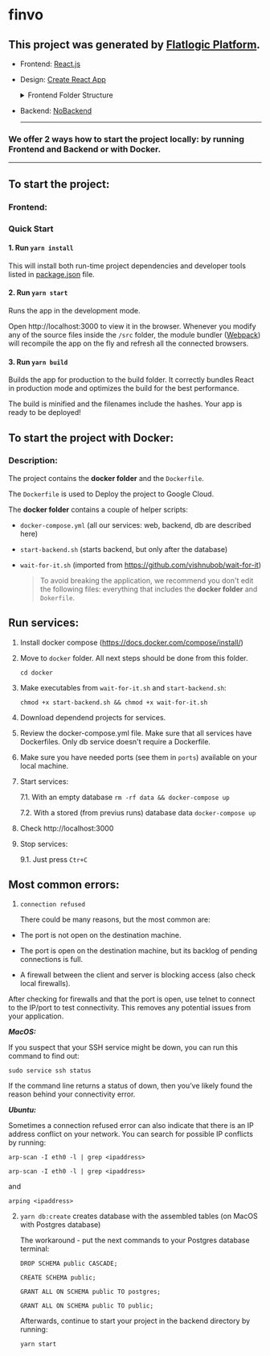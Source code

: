 

# finvo

## This project was generated by [Flatlogic Platform](https://flatlogic.com).

  - Frontend: [React.js](https://flatlogic.com/templates?framework%5B%5D=react&sort=default)

  - Design: [Create React App](https://reactjs.org/docs/create-a-new-react-app.html)

    <details><summary>Frontend Folder Structure</summary> 

    The generated application has the following frontend folder structure: 

    `src` folder which contains your working files that will be used later to create the build. the src folder contains folders as:

      - App.js;

      - App.css;

      - App.test.js;

      - Setup.test.js;

      - reportWebVitals.js;

      - index.js;

      - index.css;

      - logo.svg.

    `public` - is the web-accessible root of the site. Basically whatever is in that folder can be opened from the browser address bar. The server won't provide user access to files outside the public.   
    </details> 

- Backend: [NoBackend](https://flatlogic.com/templates?backend%5B%5D=no-backend&sort=trending)

  -----------------------
### We offer 2 ways how to start the project locally: by running Frontend and Backend or with Docker.
-----------------------

## To start the project:

### Frontend:

  ### Quick Start

  #### 1. Run `yarn install`

  This will install both run-time project dependencies and developer tools listed
  in [package.json](../project-files/package.json) file.

  #### 2. Run `yarn start`

  Runs the app in the development mode.

  Open http://localhost:3000 to view it in the browser. Whenever you modify any of the source files inside the `/src` folder,
  the module bundler ([Webpack](http://webpack.github.io/)) will recompile the
  app on the fly and refresh all the connected browsers.

  #### 3. Run `yarn build`

  Builds the app for production to the build folder.
  It correctly bundles React in production mode and optimizes the build for the best performance.

  The build is minified and the filenames include the hashes.
  Your app is ready to be deployed!

## To start the project with Docker:
### Description:

The project contains the **docker folder** and the `Dockerfile`.

The `Dockerfile` is used to Deploy the project to Google Cloud.

The **docker folder** contains a couple of helper scripts:

- `docker-compose.yml` (all our services: web, backend, db are described here)
- `start-backend.sh` (starts backend, but only after the database)
- `wait-for-it.sh` (imported from https://github.com/vishnubob/wait-for-it)

    > To avoid breaking the application, we recommend you don't edit the following files: everything that includes the **docker folder** and `Dokerfile`.

## Run services:

1. Install docker compose (https://docs.docker.com/compose/install/)

2. Move to `docker` folder. All next steps should be done from this folder.

   ``` cd docker ```

3. Make executables from `wait-for-it.sh` and `start-backend.sh`:

   ``` chmod +x start-backend.sh && chmod +x wait-for-it.sh ```

4. Download dependend projects for services.

5. Review the docker-compose.yml file. Make sure that all services have Dockerfiles. Only db service doesn't require a Dockerfile.

6. Make sure you have needed ports (see them in `ports`) available on your local machine.

7. Start services:

   7.1. With an empty database `rm -rf data && docker-compose up`

   7.2. With a stored (from previus runs) database data `docker-compose up`

8. Check http://localhost:3000

9. Stop services:

   9.1. Just press `Ctr+C`

## Most common errors:

1. `connection refused`

   There could be many reasons, but the most common are:

  - The port is not open on the destination machine.

  - The port is open on the destination machine, but its backlog of pending connections is full.

  - A firewall between the client and server is blocking access (also check local firewalls).

   After checking for firewalls and that the port is open, use telnet to connect to the IP/port to test connectivity. This removes any potential issues from your application.

   ***MacOS:***

   If you suspect that your SSH service might be down, you can run this command to find out:

   `sudo service ssh status`

   If the command line returns a status of down, then you’ve likely found the reason behind your connectivity error.

   ***Ubuntu:***

   Sometimes a connection refused error can also indicate that there is an IP address conflict on your network. You can search for possible IP conflicts by running:

   `arp-scan -I eth0 -l | grep <ipaddress>`

   `arp-scan -I eth0 -l | grep <ipaddress>`

   and

   `arping <ipaddress>`

2. `yarn db:create` creates database with the assembled tables (on MacOS with Postgres database)

   The workaround - put the next commands to your Postgres database terminal:

   `DROP SCHEMA public CASCADE;`

   `CREATE SCHEMA public;`

   `GRANT ALL ON SCHEMA public TO postgres;`

   `GRANT ALL ON SCHEMA public TO public;`

   Afterwards, continue to start your project in the backend directory by running:

   `yarn start`
